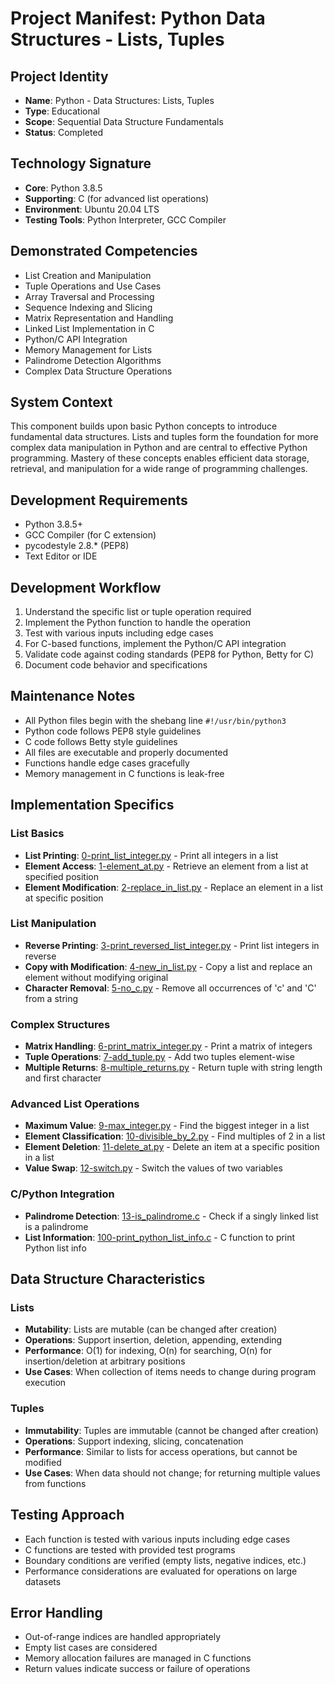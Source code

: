 # Project Manifest: Python Data Structures - Lists, Tuples

## Project Identity
- **Name**: Python - Data Structures: Lists, Tuples
- **Type**: Educational
- **Scope**: Sequential Data Structure Fundamentals
- **Status**: Completed

## Technology Signature
- **Core**: Python 3.8.5
- **Supporting**: C (for advanced list operations)
- **Environment**: Ubuntu 20.04 LTS
- **Testing Tools**: Python Interpreter, GCC Compiler

## Demonstrated Competencies
- List Creation and Manipulation
- Tuple Operations and Use Cases
- Array Traversal and Processing
- Sequence Indexing and Slicing
- Matrix Representation and Handling
- Linked List Implementation in C
- Python/C API Integration
- Memory Management for Lists
- Palindrome Detection Algorithms
- Complex Data Structure Operations

## System Context
This component builds upon basic Python concepts to introduce fundamental data structures. Lists and tuples form the foundation for more complex data manipulation in Python and are central to effective Python programming. Mastery of these concepts enables efficient data storage, retrieval, and manipulation for a wide range of programming challenges.

## Development Requirements
- Python 3.8.5+
- GCC Compiler (for C extension)
- pycodestyle 2.8.* (PEP8)
- Text Editor or IDE

## Development Workflow
1. Understand the specific list or tuple operation required
2. Implement the Python function to handle the operation
3. Test with various inputs including edge cases
4. For C-based functions, implement the Python/C API integration
5. Validate code against coding standards (PEP8 for Python, Betty for C)
6. Document code behavior and specifications

## Maintenance Notes
- All Python files begin with the shebang line `#!/usr/bin/python3`
- Python code follows PEP8 style guidelines
- C code follows Betty style guidelines
- All files are executable and properly documented
- Functions handle edge cases gracefully
- Memory management in C functions is leak-free

## Implementation Specifics

### List Basics
- **List Printing**: [0-print_list_integer.py](./0-print_list_integer.py) - Print all integers in a list
- **Element Access**: [1-element_at.py](./1-element_at.py) - Retrieve an element from a list at specified position
- **Element Modification**: [2-replace_in_list.py](./2-replace_in_list.py) - Replace an element in a list at specific position

### List Manipulation
- **Reverse Printing**: [3-print_reversed_list_integer.py](./3-print_reversed_list_integer.py) - Print list integers in reverse
- **Copy with Modification**: [4-new_in_list.py](./4-new_in_list.py) - Copy a list and replace an element without modifying original
- **Character Removal**: [5-no_c.py](./5-no_c.py) - Remove all occurrences of 'c' and 'C' from a string

### Complex Structures
- **Matrix Handling**: [6-print_matrix_integer.py](./6-print_matrix_integer.py) - Print a matrix of integers
- **Tuple Operations**: [7-add_tuple.py](./7-add_tuple.py) - Add two tuples element-wise
- **Multiple Returns**: [8-multiple_returns.py](./8-multiple_returns.py) - Return tuple with string length and first character

### Advanced List Operations
- **Maximum Value**: [9-max_integer.py](./9-max_integer.py) - Find the biggest integer in a list
- **Element Classification**: [10-divisible_by_2.py](./10-divisible_by_2.py) - Find multiples of 2 in a list
- **Element Deletion**: [11-delete_at.py](./11-delete_at.py) - Delete an item at a specific position in a list
- **Value Swap**: [12-switch.py](./12-switch.py) - Switch the values of two variables

### C/Python Integration
- **Palindrome Detection**: [13-is_palindrome.c](./13-is_palindrome.c) - Check if a singly linked list is a palindrome
- **List Information**: [100-print_python_list_info.c](./100-print_python_list_info.c) - C function to print Python list info

## Data Structure Characteristics

### Lists
- **Mutability**: Lists are mutable (can be changed after creation)
- **Operations**: Support insertion, deletion, appending, extending
- **Performance**: O(1) for indexing, O(n) for searching, O(n) for insertion/deletion at arbitrary positions
- **Use Cases**: When collection of items needs to change during program execution

### Tuples
- **Immutability**: Tuples are immutable (cannot be changed after creation)
- **Operations**: Support indexing, slicing, concatenation
- **Performance**: Similar to lists for access operations, but cannot be modified
- **Use Cases**: When data should not change; for returning multiple values from functions

## Testing Approach
- Each function is tested with various inputs including edge cases
- C functions are tested with provided test programs
- Boundary conditions are verified (empty lists, negative indices, etc.)
- Performance considerations are evaluated for operations on large datasets

## Error Handling
- Out-of-range indices are handled appropriately
- Empty list cases are considered
- Memory allocation failures are managed in C functions
- Return values indicate success or failure of operations